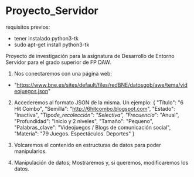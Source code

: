 # Proyecto_Servidor

requisitos previos: 
- tener instalado python3-tk
- sudo apt-get install python3-tk

Proyecto de investigación para la asignatura de Desarrollo de Entorno Servidor para el grado superior de FP DAW.

1. Nos conectaremos con una página web:

- "https://www.bne.es/sites/default/files/redBNE/datosgob/awe/tema/videojuegos.json"

2. Accederemos al formato JSON de la misma. Un ejemplo: { "Título": "6 Hit Combo", "Semilla": "http://6hitcombo.blogspot.com", "Estado": "Inactiva", "Tipo*de_recolección": "Selectiva", "Frecuencia*": "Anual", "Profundidad": "Inicio y 2 niveles", "Tamaño": "Pequeno", "Palabras_clave": "Videojuegos / Blogs de comunicación social", "Materia": "79 Juegos. Espectáculos. Deportes" }

3. Volcaremos el contenido en estructuras de datos para poder manipularlos.
4. Manipulación de datos; Mostraremos y, si queremos, modificaremos los datos.
